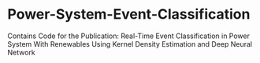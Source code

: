 # Power-System-Event-Classification
Contains Code for the Publication:  Real-Time Event Classification in Power System With Renewables Using Kernel Density Estimation and Deep Neural Network
